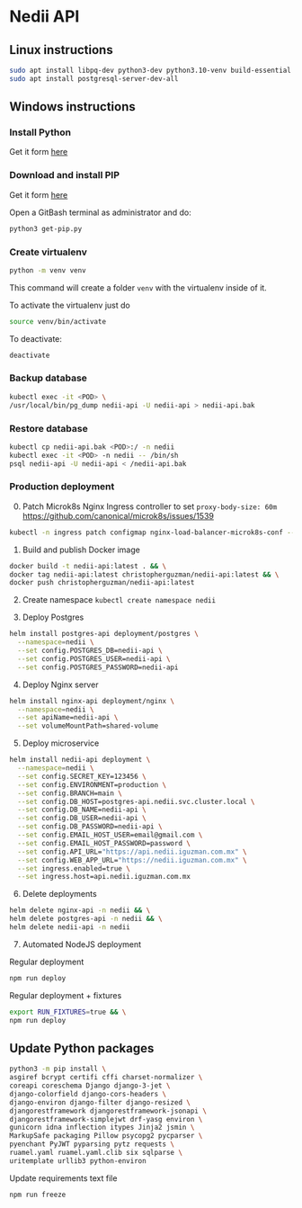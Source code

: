 # Nedii API

## Linux instructions
```sh
sudo apt install libpq-dev python3-dev python3.10-venv build-essential python-setuptools python3-distutils
sudo apt install postgresql-server-dev-all
```

## Windows instructions

### Install Python 

Get it form [here](https://www.python.org/downloads/)

### Download and install PIP

Get it form [here](https://bootstrap.pypa.io/get-pip.py)

Open a GitBash terminal as administrator and do:

```sh
python3 get-pip.py
```

### Create virtualenv

```sh
python -m venv venv
```

This command will create a folder `venv` with the virtualenv inside of it.

To activate the virtualenv just do

```sh
source venv/bin/activate
```

To deactivate:

```sh
deactivate
```

### Backup database
```sh
kubectl exec -it <POD> \
/usr/local/bin/pg_dump nedii-api -U nedii-api > nedii-api.bak
```

### Restore database
```sh
kubectl cp nedii-api.bak <POD>:/ -n nedii
kubectl exec -it <POD> -n nedii -- /bin/sh
psql nedii-api -U nedii-api < /nedii-api.bak
```

### Production deployment

0) Patch Microk8s Nginx Ingress controller 
to set `proxy-body-size: 60m`
https://github.com/canonical/microk8s/issues/1539

```sh
kubectl -n ingress patch configmap nginx-load-balancer-microk8s-conf --patch "$(cat ./deployment/nginx/nginx-config-map-patch.yaml)"
```

1) Build and publish Docker image
```sh
docker build -t nedii-api:latest . && \
docker tag nedii-api:latest christopherguzman/nedii-api:latest && \
docker push christopherguzman/nedii-api:latest
```

2) Create namespace
`kubectl create namespace nedii`

3) Deploy Postgres
```sh
helm install postgres-api deployment/postgres \
  --namespace=nedii \
  --set config.POSTGRES_DB=nedii-api \
  --set config.POSTGRES_USER=nedii-api \
  --set config.POSTGRES_PASSWORD=nedii-api
```

4) Deploy Nginx server
```sh
helm install nginx-api deployment/nginx \
  --namespace=nedii \
  --set apiName=nedii-api \
  --set volumeMountPath=shared-volume
```

5) Deploy microservice
```sh
helm install nedii-api deployment \
  --namespace=nedii \
  --set config.SECRET_KEY=123456 \
  --set config.ENVIRONMENT=production \
  --set config.BRANCH=main \
  --set config.DB_HOST=postgres-api.nedii.svc.cluster.local \
  --set config.DB_NAME=nedii-api \
  --set config.DB_USER=nedii-api \
  --set config.DB_PASSWORD=nedii-api \
  --set config.EMAIL_HOST_USER=email@gmail.com \
  --set config.EMAIL_HOST_PASSWORD=password \
  --set config.API_URL="https://api.nedii.iguzman.com.mx" \
  --set config.WEB_APP_URL="https://nedii.iguzman.com.mx" \
  --set ingress.enabled=true \
  --set ingress.host=api.nedii.iguzman.com.mx
```

6) Delete deployments
```sh
helm delete nginx-api -n nedii && \
helm delete postgres-api -n nedii && \
helm delete nedii-api -n nedii
```

7) Automated NodeJS deployment

Regular deployment
```sh
npm run deploy
```

Regular deployment + fixtures
```sh
export RUN_FIXTURES=true && \
npm run deploy
```


## Update Python packages
```sh
python3 -m pip install \
asgiref bcrypt certifi cffi charset-normalizer \
coreapi coreschema Django django-3-jet \
django-colorfield django-cors-headers \
django-environ django-filter django-resized \
djangorestframework djangorestframework-jsonapi \
djangorestframework-simplejwt drf-yasg environ \
gunicorn idna inflection itypes Jinja2 jsmin \
MarkupSafe packaging Pillow psycopg2 pycparser \
pyenchant PyJWT pyparsing pytz requests \
ruamel.yaml ruamel.yaml.clib six sqlparse \
uritemplate urllib3 python-environ
```

Update requirements text file
```sh
npm run freeze
```
